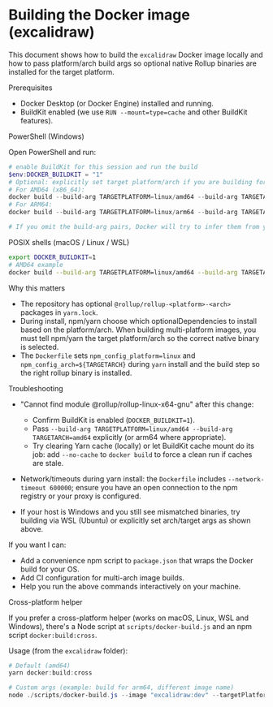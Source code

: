 # Building the Docker image (excalidraw)

This document shows how to build the `excalidraw` Docker image locally and how to pass platform/arch build args so optional native Rollup binaries are installed for the target platform.

Prerequisites

- Docker Desktop (or Docker Engine) installed and running.
- BuildKit enabled (we use `RUN --mount=type=cache` and other BuildKit features).

PowerShell (Windows)

Open PowerShell and run:

```powershell
# enable BuildKit for this session and run the build
$env:DOCKER_BUILDKIT = "1"
# Optional: explicitly set target platform/arch if you are building for a specific target
# For AMD64 (x86_64):
docker build --build-arg TARGETPLATFORM=linux/amd64 --build-arg TARGETARCH=amd64 -t excalidraw:local -f Dockerfile .
# For ARM64:
docker build --build-arg TARGETPLATFORM=linux/arm64 --build-arg TARGETARCH=arm64 -t excalidraw:local -f Dockerfile .

# If you omit the build-arg pairs, Docker will try to infer them from your host.
```

POSIX shells (macOS / Linux / WSL)

```bash
export DOCKER_BUILDKIT=1
# AMD64 example
docker build --build-arg TARGETPLATFORM=linux/amd64 --build-arg TARGETARCH=amd64 -t excalidraw:local -f Dockerfile .
```

Why this matters

- The repository has optional `@rollup/rollup-<platform>-<arch>` packages in `yarn.lock`.
- During install, npm/yarn choose which optionalDependencies to install based on the platform/arch. When building multi-platform images, you must tell npm/yarn the target platform/arch so the correct native binary is selected.
- The `Dockerfile` sets `npm_config_platform=linux` and `npm_config_arch=${TARGETARCH}` during `yarn` install and the build step so the right rollup binary is installed.

Troubleshooting

- "Cannot find module @rollup/rollup-linux-x64-gnu" after this change:
  - Confirm BuildKit is enabled (`DOCKER_BUILDKIT=1`).
  - Pass `--build-arg TARGETPLATFORM=linux/amd64 --build-arg TARGETARCH=amd64` explicitly (or arm64 where appropriate).
  - Try clearing Yarn cache (locally) or let BuildKit cache mount do its job: add `--no-cache` to `docker build` to force a clean run if caches are stale.

- Network/timeouts during yarn install: the `Dockerfile` includes `--network-timeout 600000`; ensure you have an open connection to the npm registry or your proxy is configured.

- If your host is Windows and you still see mismatched binaries, try building via WSL (Ubuntu) or explicitly set arch/target args as shown above.

If you want I can:
- Add a convenience npm script to `package.json` that wraps the Docker build for your OS.
- Add CI configuration for multi-arch image builds.
- Help you run the above commands interactively on your machine.

Cross-platform helper

If you prefer a cross-platform helper (works on macOS, Linux, WSL and Windows), there's a Node script at `scripts/docker-build.js` and an npm script `docker:build:cross`.

Usage (from the `excalidraw` folder):

```powershell
# Default (amd64)
yarn docker:build:cross

# Custom args (example: build for arm64, different image name)
node ./scripts/docker-build.js --image "excalidraw:dev" --targetPlatform "linux/arm64" --targetArch "arm64" --noCache
```

